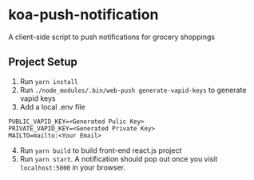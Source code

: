 # koa-push-notification
A client-side script to push notifications for grocery shoppings

## Project Setup
1. Run `yarn install`
2. Run `./node_modules/.bin/web-push generate-vapid-keys` to generate vapid keys
3. Add a local .env file
```
PUBLIC_VAPID_KEY=<Generated Pulic Key>
PRIVATE_VAPID_KEY=<Generated Private Key>
MAILTO=mailto:<Your Email>
```
4. Run `yarn build` to build front-end react.js project
5. Run `yarn start`. A notification should pop out once you visit `localhost:5000` in your browser.

